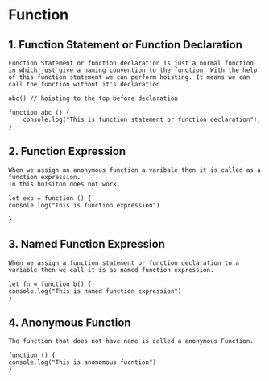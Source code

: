 # Function

## 1. Function Statement or Function Declaration

    Function Statement or function declaration is just a normal function in which just give a naming convention to the function. With the help of this function statement we can perform hoisting. It means we can call the function without it's declaration

    abc() // hoisting to the top before declaration

    function abc () {
        console.log("This is function statement or function declaration");
    }

## 2. Function Expression

    When we assign an anonymous function a varibale then it is called as a function expression.
    In this hoisiton does not work.

    let exp = function () {
    console.log("This is function expression")

    }

## 3. Named Function Expression
    When we assign a function statement or function declaration to a variable then we call it is as named function expression.

    let fn = function b() {
    console.log("This is named function expression")
    }

## 4. Anonymous Function
    The function that does not have name is called a anonymous Function.
    
    function () {
    console.log("This is anonomous fucntion")
    }